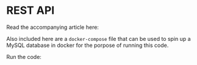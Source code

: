 # REST API

Read the accompanying article here:

Also included here are a `docker-compose` file that can be used to spin up a MySQL database in docker for the porpose of running this code.

Run the code:
```

```
